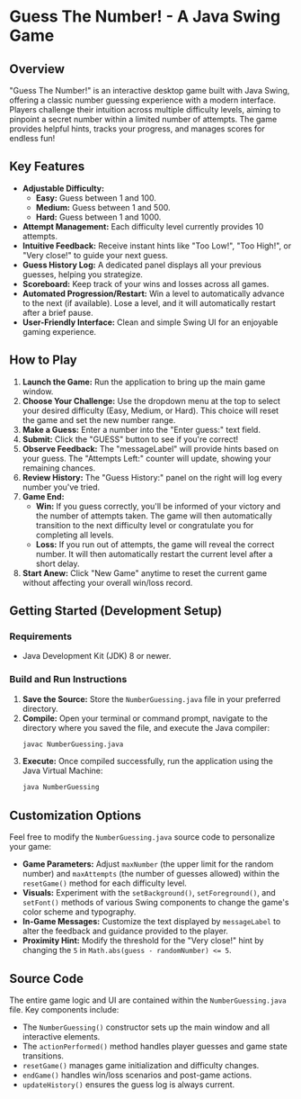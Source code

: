 # Guess The Number! - A Java Swing Game

## Overview

"Guess The Number!" is an interactive desktop game built with Java Swing, offering a classic number guessing experience with a modern interface. Players challenge their intuition across multiple difficulty levels, aiming to pinpoint a secret number within a limited number of attempts. The game provides helpful hints, tracks your progress, and manages scores for endless fun!

## Key Features

* **Adjustable Difficulty:**
    * **Easy:** Guess between 1 and 100.
    * **Medium:** Guess between 1 and 500.
    * **Hard:** Guess between 1 and 1000.
* **Attempt Management:** Each difficulty level currently provides 10 attempts.
* **Intuitive Feedback:** Receive instant hints like "Too Low!", "Too High!", or "Very close!" to guide your next guess.
* **Guess History Log:** A dedicated panel displays all your previous guesses, helping you strategize.
* **Scoreboard:** Keep track of your wins and losses across all games.
* **Automated Progression/Restart:** Win a level to automatically advance to the next (if available). Lose a level, and it will automatically restart after a brief pause.
* **User-Friendly Interface:** Clean and simple Swing UI for an enjoyable gaming experience.

## How to Play

1.  **Launch the Game:** Run the application to bring up the main game window.
2.  **Choose Your Challenge:** Use the dropdown menu at the top to select your desired difficulty (Easy, Medium, or Hard). This choice will reset the game and set the new number range.
3.  **Make a Guess:** Enter a number into the "Enter guess:" text field.
4.  **Submit:** Click the "GUESS" button to see if you're correct!
5.  **Observe Feedback:** The "messageLabel" will provide hints based on your guess. The "Attempts Left:" counter will update, showing your remaining chances.
6.  **Review History:** The "Guess History:" panel on the right will log every number you've tried.
7.  **Game End:**
    * **Win:** If you guess correctly, you'll be informed of your victory and the number of attempts taken. The game will then automatically transition to the next difficulty level or congratulate you for completing all levels.
    * **Loss:** If you run out of attempts, the game will reveal the correct number. It will then automatically restart the current level after a short delay.
8.  **Start Anew:** Click "New Game" anytime to reset the current game without affecting your overall win/loss record.

## Getting Started (Development Setup)

### Requirements

* Java Development Kit (JDK) 8 or newer.

### Build and Run Instructions

1.  **Save the Source:** Store the `NumberGuessing.java` file in your preferred directory.
2.  **Compile:** Open your terminal or command prompt, navigate to the directory where you saved the file, and execute the Java compiler:
    ```bash
    javac NumberGuessing.java
    ```
3.  **Execute:** Once compiled successfully, run the application using the Java Virtual Machine:
    ```bash
    java NumberGuessing
    ```

## Customization Options

Feel free to modify the `NumberGuessing.java` source code to personalize your game:

* **Game Parameters:** Adjust `maxNumber` (the upper limit for the random number) and `maxAttempts` (the number of guesses allowed) within the `resetGame()` method for each difficulty level.
* **Visuals:** Experiment with the `setBackground()`, `setForeground()`, and `setFont()` methods of various Swing components to change the game's color scheme and typography.
* **In-Game Messages:** Customize the text displayed by `messageLabel` to alter the feedback and guidance provided to the player.
* **Proximity Hint:** Modify the threshold for the "Very close!" hint by changing the `5` in `Math.abs(guess - randomNumber) <= 5`.

## Source Code

The entire game logic and UI are contained within the `NumberGuessing.java` file.
Key components include:
* The `NumberGuessing()` constructor sets up the main window and all interactive elements.
* The `actionPerformed()` method handles player guesses and game state transitions.
* `resetGame()` manages game initialization and difficulty changes.
* `endGame()` handles win/loss scenarios and post-game actions.
* `updateHistory()` ensures the guess log is always current.


